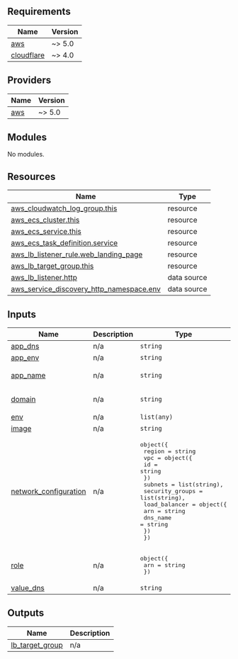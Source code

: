 <!-- BEGIN_TF_DOCS -->
## Requirements

| Name | Version |
|------|---------|
| <a name="requirement_aws"></a> [aws](#requirement\_aws) | ~> 5.0 |
| <a name="requirement_cloudflare"></a> [cloudflare](#requirement\_cloudflare) | ~> 4.0 |

## Providers

| Name | Version |
|------|---------|
| <a name="provider_aws"></a> [aws](#provider\_aws) | ~> 5.0 |

## Modules

No modules.

## Resources

| Name | Type |
|------|------|
| [aws_cloudwatch_log_group.this](https://registry.terraform.io/providers/hashicorp/aws/latest/docs/resources/cloudwatch_log_group) | resource |
| [aws_ecs_cluster.this](https://registry.terraform.io/providers/hashicorp/aws/latest/docs/resources/ecs_cluster) | resource |
| [aws_ecs_service.this](https://registry.terraform.io/providers/hashicorp/aws/latest/docs/resources/ecs_service) | resource |
| [aws_ecs_task_definition.service](https://registry.terraform.io/providers/hashicorp/aws/latest/docs/resources/ecs_task_definition) | resource |
| [aws_lb_listener_rule.web_landing_page](https://registry.terraform.io/providers/hashicorp/aws/latest/docs/resources/lb_listener_rule) | resource |
| [aws_lb_target_group.this](https://registry.terraform.io/providers/hashicorp/aws/latest/docs/resources/lb_target_group) | resource |
| [aws_lb_listener.http](https://registry.terraform.io/providers/hashicorp/aws/latest/docs/data-sources/lb_listener) | data source |
| [aws_service_discovery_http_namespace.env](https://registry.terraform.io/providers/hashicorp/aws/latest/docs/data-sources/service_discovery_http_namespace) | data source |

## Inputs

| Name | Description | Type | Default | Required |
|------|-------------|------|---------|:--------:|
| <a name="input_app_dns"></a> [app\_dns](#input\_app\_dns) | n/a | `string` | n/a | yes |
| <a name="input_app_env"></a> [app\_env](#input\_app\_env) | n/a | `string` | n/a | yes |
| <a name="input_app_name"></a> [app\_name](#input\_app\_name) | n/a | `string` | `"web-landing-page"` | no |
| <a name="input_domain"></a> [domain](#input\_domain) | n/a | `string` | `"web-landing-page"` | no |
| <a name="input_env"></a> [env](#input\_env) | n/a | `list(any)` | n/a | yes |
| <a name="input_image"></a> [image](#input\_image) | n/a | `string` | n/a | yes |
| <a name="input_network_configuration"></a> [network\_configuration](#input\_network\_configuration) | n/a | <pre>object({<br>    region = string<br>    vpc = object({<br>      id = string<br>    })<br>    subnets         = list(string),<br>    security_groups = list(string),<br>    load_balancer = object({<br>      arn      = string<br>      dns_name = string<br>    })<br>  })</pre> | n/a | yes |
| <a name="input_role"></a> [role](#input\_role) | n/a | <pre>object({<br>    arn = string<br>  })</pre> | n/a | yes |
| <a name="input_value_dns"></a> [value\_dns](#input\_value\_dns) | n/a | `string` | n/a | yes |

## Outputs

| Name | Description |
|------|-------------|
| <a name="output_lb_target_group"></a> [lb\_target\_group](#output\_lb\_target\_group) | n/a |
<!-- END_TF_DOCS -->